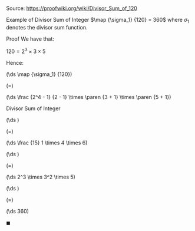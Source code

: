 # 

Source: https://proofwiki.org/wiki/Divisor_Sum_of_120

Example of Divisor Sum of Integer
$\map {\sigma_1} {120} = 360$
where $\sigma_1$ denotes the divisor sum function.


Proof
We have that:

$120 = 2^3 \times 3 \times 5$

Hence:














\(\ds \map {\sigma_1} {120}\)

\(=\)







\(\ds \frac {2^4 - 1} {2 - 1} \times \paren {3 + 1} \times \paren {5 + 1}\)





Divisor Sum of Integer














\(\ds \)

\(=\)







\(\ds \frac {15} 1 \times 4 \times 6\)




















\(\ds \)

\(=\)







\(\ds 2^3 \times 3^2 \times 5\)




















\(\ds \)

\(=\)







\(\ds 360\)









$\blacksquare$





